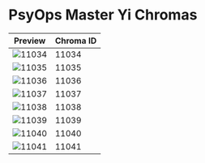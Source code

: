 # PsyOps Master Yi Chromas

| Preview | Chroma ID |
|---------|-----------|
| ![11034](https://raw.communitydragon.org/latest/plugins/rcp-be-lol-game-data/global/default/v1/champion-chroma-images/11/11034.png) | 11034 |
| ![11035](https://raw.communitydragon.org/latest/plugins/rcp-be-lol-game-data/global/default/v1/champion-chroma-images/11/11035.png) | 11035 |
| ![11036](https://raw.communitydragon.org/latest/plugins/rcp-be-lol-game-data/global/default/v1/champion-chroma-images/11/11036.png) | 11036 |
| ![11037](https://raw.communitydragon.org/latest/plugins/rcp-be-lol-game-data/global/default/v1/champion-chroma-images/11/11037.png) | 11037 |
| ![11038](https://raw.communitydragon.org/latest/plugins/rcp-be-lol-game-data/global/default/v1/champion-chroma-images/11/11038.png) | 11038 |
| ![11039](https://raw.communitydragon.org/latest/plugins/rcp-be-lol-game-data/global/default/v1/champion-chroma-images/11/11039.png) | 11039 |
| ![11040](https://raw.communitydragon.org/latest/plugins/rcp-be-lol-game-data/global/default/v1/champion-chroma-images/11/11040.png) | 11040 |
| ![11041](https://raw.communitydragon.org/latest/plugins/rcp-be-lol-game-data/global/default/v1/champion-chroma-images/11/11041.png) | 11041 |